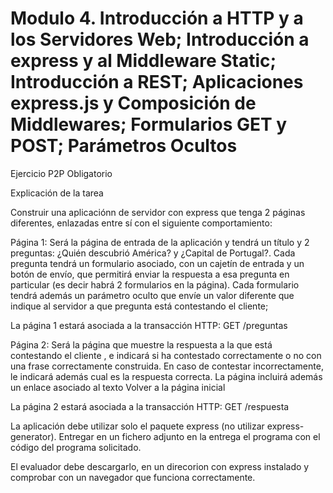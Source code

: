 # Modulo 4. Introducción a HTTP y a los Servidores Web; Introducción a express y al Middleware Static; Introducción a REST; Aplicaciones express.js y Composición de Middlewares; Formularios GET y POST; Parámetros Ocultos
Ejercicio P2P Obligatorio

Explicación de la tarea


Construir una aplicaciónn de servidor con express que tenga 2 páginas diferentes, enlazadas entre sí con el siguiente comportamiento:
 
Página 1: Será la página de entrada de la aplicación y tendrá un título y 2 preguntas:
¿Quién descubrió América? y ¿Capital de Portugal?. Cada pregunta tendrá un formulario asociado, con un cajetín de entrada y un botón de envío, que permitirá enviar la respuesta a esa pregunta en particular (es decir habrá 2 formularios en la página). Cada formulario tendrá además un parámetro oculto que envíe un valor diferente que indique al servidor a que pregunta está contestando el cliente;
 
La página 1 estará asociada a la transacción HTTP: GET /preguntas
 
Página 2: Será la página que muestre la respuesta a la que está contestando el cliente , e indicará si ha contestado correctamente o no con una frase correctamente construida. En caso de contestar incorrectamente, le indicará además cual es la respuesta correcta. La página incluirá además un enlace asociado al texto Volver a la página inicial
 
La página 2 estará asociada a la transacción HTTP: GET /respuesta
 
La aplicación debe utilizar solo el paquete express (no utilizar express-generator).&nbsp;Entregar en un fichero adjunto en la entrega el programa con el código del programa solicitado.
 
El evaluador debe descargarlo, en un direcorion con express instalado y comprobar con un navegador que funciona correctamente.